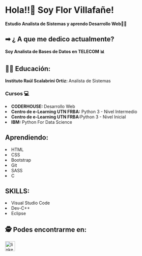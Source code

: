 <!DOCTYPE html>
<html lang="en">
<head>
    <meta charset="UTF-8">
    <meta http-equiv="X-UA-Compatible" content="IE=edge">
    <meta name="viewport" content="width=device-width, initial-scale=1.0">
</head>
<body>
   <h1>Hola!!👋 Soy Flor Villafañe! </h1>
   <strong><p>Estudio Analista de Sistemas y aprendo Desarrollo Web👩‍💻</p></strong>
   
   <h2> ➡ ¿ A que me dedico actualmente?</h2>
   <strong><p>Soy Analista de Bases de Datos en <strong>TELECOM</strong> 📊</p></strong>
   
   <h2>👩‍🎓 Educación:</h2>

   <div>
     <p><strong>Instituto Raúl Scalabrini Ortiz: </strong> Analista de Sistemas</p>
   </div>

   <h3>Cursos 💻</h3>
   <div>
       <li><strong>CODERHOUSE: </strong> Desarrollo Web</li>
       <li><strong>Centro de e-Learning UTN FRBA:</strong> Python 3 - Nivel Intermedio</li>
       <li><strong>Centro de e-Learning UTN FRBA:</strong>Python 3 - Nivel Inicial</li>
       <li><strong>IBM:</strong> Python For Data Science</li>      
   </div>

  <h2>Aprendiendo:</h2>
  <div>
      <li>HTML</li>
      <li>CSS</li>
      <li>Bootstrap</li>
      <li>Git</li>
      <li>SASS</li>
      <li>C</li>
  </div>
  <h2>SKILLS:</h2>
  <div>
     <li>Visual Studio Code</li>
     <li>Dev-C++</li>
     <li>Eclipse</li>
  </div>  
    <h2>🕵 Podes encontrarme en: </h2>
    <div>
    <a href="https://www.linkedin.com/in/florvillafa%C3%B1e/" target="blank" rel="noopener">
        <img src='https://cdn.jsdelivr.net/npm/simple-icons@3.0.1/icons/linkedin.svg' alt='linkedin' height='32'> 
        </a>
      </div>
  
</body>
</html>
